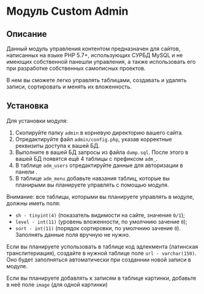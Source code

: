 # Модуль Custom Admin

## Описание

Данный модуль управления контентом предназначен для сайтов, написанных на языке PHP 5.7+, использующих СУРБД MySQL и не имеющих собственной панешли управления, а также использовать его при разработке собственных самописных проектов.

В нем вы сможете легко управлять таблицами, создавать и удалять записи, сортировать и менять их вложенность.


## Установка

Для установки модуля:

1. Скопируйте папку ```admin``` в корневую директорию вашего сайта.
2. Отредактируйте файл ```admin/config.php```, указав корректные реквизиты доступа к вашей БД.
3. Выполните в вашей БД запросы из файла ```dump.sql```. После этого в вашей БД появятся ещё 4 таблицы с префиксом ```adm_```.
4. В таблице ```adm_users``` отредактируйте данные для авторизации в панели . 
5. В таблице ```adm_menu``` добавьте навзания таблиц, которые вы планирыми вы планируете управлять с помощью модуля.

Внимание: все таблицы, которыми вы планируете управлять в модуле, должны иметь поля:
- ```sh - tinyint(4)``` (показатель видимости на сайте, значение ```0/1```);
- ```level - int(11)``` (уровень вложенности, по умолчнию зачение ```0```);
- ```sort - int(11)``` (порядок сортировки, по умолчнию зачение ```0```).
Заполнять данные поля вручную не нужно.

Если вы планируете успользовать в таблице код эдлекмента (латинская транслитериация), создайте в нужной таблице поле ```url - varchar(150)```. Оно будет заполняться автоматически при созданнии новой записи в модуле.

Если вы планируете добавлять к записям в таблице картинки, добавьте в неё поле ```image``` (для одной картинки)